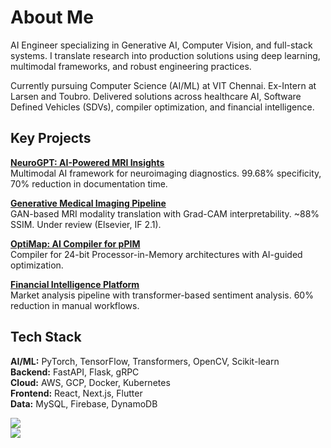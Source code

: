 # About Me

AI Engineer specializing in Generative AI, Computer Vision, and full-stack systems. I translate research into production solutions using deep learning, multimodal frameworks, and robust engineering practices.

Currently pursuing Computer Science (AI/ML) at VIT Chennai. Ex-Intern at Larsen and Toubro. Delivered solutions across healthcare AI, Software Defined Vehicles (SDVs), compiler optimization, and financial intelligence.

## Key Projects

**[NeuroGPT: AI-Powered MRI Insights](https://github.com/atchudhansg/NeuroGPT-AI-Powered-MRI-Insights-Reporting)**  
Multimodal AI framework for neuroimaging diagnostics. 99.68% specificity, 70% reduction in documentation time.

**[Generative Medical Imaging Pipeline](https://github.com/atchudhansg/MRI-Modality-Translation)**  
GAN-based MRI modality translation with Grad-CAM interpretability. ~88% SSIM. Under review (Elsevier, IF 2.1).

**[OptiMap: AI Compiler for pPIM](https://github.com/atchudhansg/OptiMap-Compiler)**  
Compiler for 24-bit Processor-in-Memory architectures with AI-guided optimization.

**[Financial Intelligence Platform](https://github.com/atchudhansg/Financial-Data-Analysis-Stock-Prediction-with-ML-Web-Scraping)**  
Market analysis pipeline with transformer-based sentiment analysis. 60% reduction in manual workflows.

## Tech Stack

**AI/ML:** PyTorch, TensorFlow, Transformers, OpenCV, Scikit-learn  
**Backend:** FastAPI, Flask, gRPC  
**Cloud:** AWS, GCP, Docker, Kubernetes  
**Frontend:** React, Next.js, Flutter  
**Data:** MySQL, Firebase, DynamoDB

![](https://github-readme-stats.vercel.app/api?username=atchudhansg&theme=dark&hide_border=false&include_all_commits=true&count_private=true)  
![](https://github-readme-stats.vercel.app/api/top-langs/?username=atchudhansg&theme=dark&hide_border=false&include_all_commits=true&count_private=true&layout=compact)

